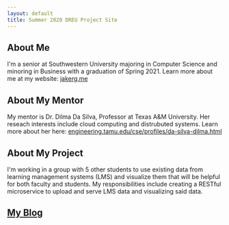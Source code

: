 ```yaml
---
layout: default
title: Summer 2020 DREU Project Site
---
```

## About Me

I'm a senior at Southwestern University majoring in Computer Science and minoring in Business with a graduation of Spring 2021. Learn more about me at my website: [jakerg.me](https://jakerg.me)

## About My Mentor

My mentor is Dr. Dilma Da Silva, Professor at Texas A&M University. Her reseach interests include cloud computing and distrubuted systems. Learn more about her here: [engineering.tamu.edu/cse/profiles/da-silva-dilma.html](https://engineering.tamu.edu/cse/profiles/da-silva-dilma.html)

## About My Project

I'm working in a group with 5 other students to use existing data from learning management systems (LMS) and visualize them that will be helpful for both faculty and students. My responsibilities include creating a RESTful microservice to upload and serve LMS data and visualizing said data.

<!-- [My Final Report](files/finalreport.pdf) -->

## [My Blog](blog)


